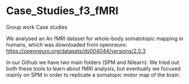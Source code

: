 # Case_Studies_f3_fMRI
Group work Case studies 

We analysed an An fMRI dataset for whole-body somatotopic mapping in humans, which was downloaded from openneuro: https://openneuro.org/datasets/ds004044/versions/2.0.3

In our Github we have two main folders (SPM and Nilearn). We tried out both these tools to learn about fMRI analysis, but eventually we focused mainly on SPM in order to replicate a somatopic motor map of the brain.
